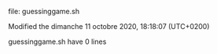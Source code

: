 file: guessinggame.sh 

Modified the dimanche 11 octobre 2020, 18:18:07 (UTC+0200) 

guessinggame.sh have 0 lines 

